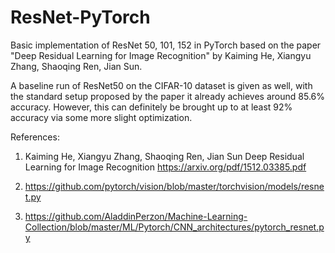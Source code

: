 # ResNet-PyTorch
Basic implementation of ResNet 50, 101, 152 in PyTorch based on the paper "Deep Residual Learning for Image Recognition" by Kaiming He, Xiangyu Zhang, Shaoqing Ren, Jian Sun.

A baseline run of ResNet50 on the CIFAR-10 dataset is given as well, with the standard setup proposed by the paper it already achieves around 85.6% accuracy. However, this can definitely be brought up to at least 92% accuracy via some more slight optimization.

References:
1. Kaiming He, Xiangyu Zhang, Shaoqing Ren, Jian Sun
   Deep Residual Learning for Image Recognition 
   https://arxiv.org/pdf/1512.03385.pdf
   
2. https://github.com/pytorch/vision/blob/master/torchvision/models/resnet.py

3. https://github.com/AladdinPerzon/Machine-Learning-Collection/blob/master/ML/Pytorch/CNN_architectures/pytorch_resnet.py
